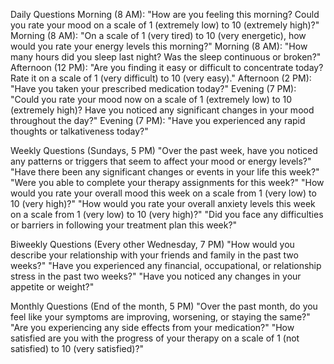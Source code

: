 Daily Questions
Morning (8 AM): "How are you feeling this morning? Could you rate your mood on a scale of 1 (extremely low) to 10 (extremely high)?"
Morning (8 AM): "On a scale of 1 (very tired) to 10 (very energetic), how would you rate your energy levels this morning?"
Morning (8 AM): "How many hours did you sleep last night? Was the sleep continuous or broken?"
Afternoon (12 PM): "Are you finding it easy or difficult to concentrate today? Rate it on a scale of 1 (very difficult) to 10 (very easy)."
Afternoon (2 PM): "Have you taken your prescribed medication today?"
Evening (7 PM): "Could you rate your mood now on a scale of 1 (extremely low) to 10 (extremely high)? Have you noticed any significant changes in your mood throughout the day?"
Evening (7 PM): "Have you experienced any rapid thoughts or talkativeness today?"


Weekly Questions (Sundays, 5 PM)
"Over the past week, have you noticed any patterns or triggers that seem to affect your mood or energy levels?"
"Have there been any significant changes or events in your life this week?"
"Were you able to complete your therapy assignments for this week?"
"How would you rate your overall mood this week on a scale from 1 (very low) to 10 (very high)?"
"How would you rate your overall anxiety levels this week on a scale from 1 (very low) to 10 (very high)?"
"Did you face any difficulties or barriers in following your treatment plan this week?"


Biweekly Questions (Every other Wednesday, 7 PM)
"How would you describe your relationship with your friends and family in the past two weeks?"
"Have you experienced any financial, occupational, or relationship stress in the past two weeks?"
"Have you noticed any changes in your appetite or weight?"


Monthly Questions (End of the month, 5 PM)
"Over the past month, do you feel like your symptoms are improving, worsening, or staying the same?"
"Are you experiencing any side effects from your medication?"
"How satisfied are you with the progress of your therapy on a scale of 1 (not satisfied) to 10 (very satisfied)?"
